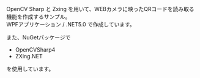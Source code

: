 OpenCV Sharp と Zxing を用いて、WEBカメラに映ったQRコードを読み取る機能を作成するサンプル。  
WPFアプリケーション / .NET5.0 で作成しています。

また、NuGetパッケージで
- OpenCVSharp4
- ZXing.NET

を使用しています。
